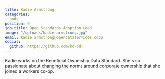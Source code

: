 ```yaml
---
title: Kadie Armstrong
categories:
- bods
position: 9
job-title: Open Standards Adoption Lead
image: "/uploads/kadie-armstrong.jpg"
email: kadie.armstrong@opendataservices.coop
social:
  github: https://github.com/kd-ods
---
```


Kadie works on the Beneficial Ownership Data Standard. She's so passionate about changing the norms around corporate ownership that she joined a workers co-op.
